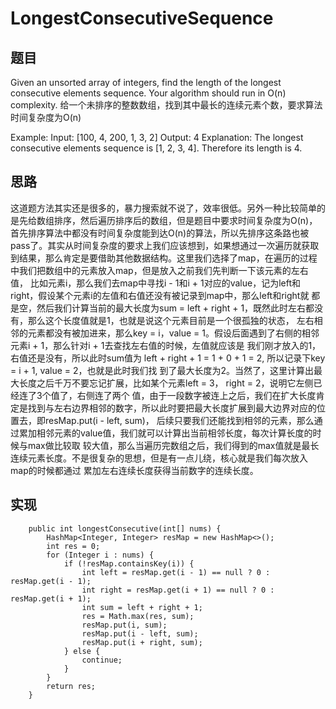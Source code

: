 # LongestConsecutiveSequence

## 题目
Given an unsorted array of integers, find the length of the longest consecutive elements sequence.
Your algorithm should run in O(n) complexity.
给一个未排序的整数数组，找到其中最长的连续元素个数，要求算法时间复杂度为O(n)

Example:
Input: [100, 4, 200, 1, 3, 2]
Output: 4
Explanation: The longest consecutive elements sequence is [1, 2, 3, 4]. Therefore its length is 4.
 
## 思路 
这道题方法其实还是很多的，暴力搜索就不说了，效率很低。另外一种比较简单的是先给数组排序，然后遍历排序后的数组，但是题目中要求时间复杂度为O(n)，
首先排序算法中都没有时间复杂度能到达O(n)的算法，所以先排序这条路也被pass了。其实从时间复杂度的要求上我们应该想到，如果想通过一次遍历就获取
到结果，那么肯定是要借助其他数据结构。这里我们选择了map，在遍历的过程中我们把数组中的元素放入map，但是放入之前我们先判断一下该元素的左右值，
比如元素i，那么我们去map中寻找i - 1和i + 1对应的value，记为left和right，假设某个元素i的左值和右值还没有被记录到map中，那么left和right就
都是空，然后我们计算当前的最大长度为sum = left + right + 1，既然此时左右都没有，那么这个长度值就是1，也就是说这个元素目前是一个很孤独的状态，
左右相邻的元素都没有被加进来，那么key = i，value = 1。假设后面遇到了右侧的相邻元素i + 1，那么针对i + 1去查找左右值的时候，左值就应该是
我们刚才放入的1，右值还是没有，所以此时sum值为 left + right + 1 = 1 + 0 + 1 = 2, 所以记录下key = i + 1, value = 2，也就是此时我们找
到了最大长度为2。当然了，这里计算出最大长度之后千万不要忘记扩展，比如某个元素left = 3， right = 2，说明它左侧已经连了3个值了，右侧连了两个
值，由于一段数字被连上之后，我们在扩大长度肯定是找到与左右边界相邻的数字，所以此时要把最大长度扩展到最大边界对应的位置去，即resMap.put(i - left, sum)，
后续只要我们还能找到相邻的元素，那么通过累加相邻元素的value值，我们就可以计算出当前相邻长度，每次计算长度的时候与max做比较取
较大值，那么当遍历完数组之后，我们得到的max值就是最长连续元素长度。不是很复杂的思想，但是有一点儿绕，核心就是我们每次放入map的时候都通过
累加左右连续长度获得当前数字的连续长度。

## 实现 
```
    public int longestConsecutive(int[] nums) {
        HashMap<Integer, Integer> resMap = new HashMap<>();
        int res = 0;
        for (Integer i : nums) {
            if (!resMap.containsKey(i)) {
                int left = resMap.get(i - 1) == null ? 0 : resMap.get(i - 1);
                int right = resMap.get(i + 1) == null ? 0 : resMap.get(i + 1);
                int sum = left + right + 1;
                res = Math.max(res, sum);
                resMap.put(i, sum);
                resMap.put(i - left, sum);
                resMap.put(i + right, sum);
            } else {
                continue;
            }
        }
        return res;
    }
```

